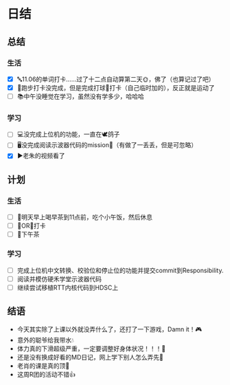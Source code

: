 # 日结

## 总结

### 生活

* [x] 🔤11.06的单词打卡……过了十二点自动算第二天🌞，佛了（也算记过了吧）
* [x] 🏃‍跑步打卡没完成，但是完成打球🏀打卡（自己临时加的），反正就是运动了
* [ ] 📚中午没睡觉在学习，虽然没有学多少，哈哈哈

### 学习

- [ ] 💻没完成上位机的功能，一直在🕊鸽子
- [ ] 🖥没完成阅读示波器代码的mission📃（有做了一丢丢，但是可忽略）
- [x] ▶老朱的视频看了

## 计划

### 生活

- [ ] 🍮明天早上喝早茶到11点前，吃个小午饭，然后休息
- [ ] 🏃‍OR🏀打卡
- [ ] 🍵下午茶

### 学习

- [ ] 完成上位机中文转换、校验位和停止位的功能并提交commit到Responsibility.
- [ ] 阅读并模仿硬禾学堂示波器代码
- [ ] 继续尝试移植RTT内核代码到HDSC上

## 结语

* 今天其实除了上课以外就没弄什么了，还打了一下游戏，Damn it！🎮
* 意外的聪爷给我带水💧
* 体力真的下滑超级严重，一定要调整好身体状况！！！💊
* 还是没有换成好看的MD日记，网上学下别人怎么弄先📓
* 老肖的课是真的顶🏫
* 这周R团的活动不错👍